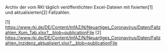 Archiv der vom RKI täglich veröffentlichten Excel-Dateien mit fixierten[1] und aktualisierten[2] Fallzahlen.

[1] https://www.rki.de/DE/Content/InfAZ/N/Neuartiges_Coronavirus/Daten/Fallzahlen_Kum_Tab.xlsx?__blob=publicationFile
[2] https://www.rki.de/DE/Content/InfAZ/N/Neuartiges_Coronavirus/Daten/Fallzahlen_Inzidenz_aktualisiert.xlsx?__blob=publicationFile

